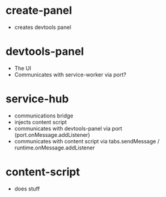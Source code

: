 # create-panel

- creates devtools panel

# devtools-panel

- The UI
- Communicates with service-worker via port?

# service-hub

- communications bridge
- injects content script
- communicates with devtools-panel via port (port.onMessage.addListener)
- communicates with content script via tabs.sendMessage / runtime.onMessage.addListener

# content-script

- does stuff
